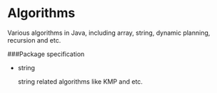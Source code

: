# Algorithms
Various algorithms in Java, including array, string, dynamic planning, recursion and etc.

###Package specification

- string
  
  string related algorithms like KMP and etc.